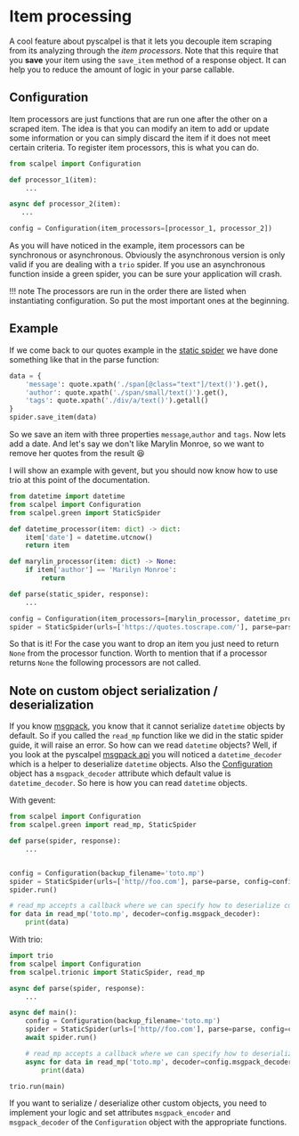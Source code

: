# Item processing

A cool feature about pyscalpel is that it lets you decouple item scraping from its analyzing through the *item processors*.
Note that this require that you **save** your item using the `save_item` method of a response object. It can help
you to reduce the amount of logic in your parse callable.

## Configuration

Item processors are just functions that are run one after the other on a scraped item. The idea is that you can modify
an item to add or update some information or you can simply discard the item if it does not meet certain criteria.
To register item processors, this is what you can do.

```python
from scalpel import Configuration

def processor_1(item):
    ...

async def processor_2(item):
   ...

config = Configuration(item_processors=[processor_1, processor_2])
```

As you will have noticed in the example, item processors can be synchronous or asynchronous. Obviously the asynchronous
version is only valid if you are dealing with a `trio` spider. If you use an asynchronous function inside a green spider,
you can be sure your application will crash.

!!! note
    The processors are run in the order there are listed when instantiating configuration. So put the most important
    ones at the beginning.
    
## Example

If we come back to our quotes example in the [static spider](static-spider.md) we have done something like that in the
parse function:

```python
data = {
    'message': quote.xpath('./span[@class="text"]/text()').get(),
    'author': quote.xpath('./span/small/text()').get(),
    'tags': quote.xpath('./div/a/text()').getall()
}
spider.save_item(data)
```

So we save an item with three properties `message`,`author` and `tags`. Now lets add a date. And let's say we don't like
Marylin Monroe, so we want to remove her quotes from the result 😆

I will show an example with gevent, but you should now know how to use trio at this point of the documentation.

```python
from datetime import datetime
from scalpel import Configuration
from scalpel.green import StaticSpider

def datetime_processor(item: dict) -> dict:
    item['date'] = datetime.utcnow()
    return item

def marylin_processor(item: dict) -> None:
    if item['author'] == 'Marilyn Monroe':
        return

def parse(static_spider, response):
    ...

config = Configuration(item_processors=[marylin_processor, datetime_processor])
spider = StaticSpider(urls=['https://quotes.toscrape.com/'], parse=parse, config=config)
```

So that is it! For the case you want to drop an item you just need to return `None` from the processor function. Worth
to mention that if a processor returns `None` the following processors are not called.

## Note on custom object serialization / deserialization

If you know [msgpack](https://pypi.org/project/msgpack/), you know that it cannot serialize `datetime` objects by
default. So if you called the `read_mp` function like we did in the static spider guide, it will raise an error.
So how can we read `datetime` objects? Well, if you look at the pyscalpel [msgpack api](api.md#msgpack) you will noticed
a `datetime_decoder` which is a helper to deserialize `datetime` objects. Also the [Configuration](api.md#configuration)
object has a `msgpack_decoder` attribute which default value is `datetime_decoder`. So here is how you can read
`datetime` objects.

With gevent:

```python
from scalpel import Configuration
from scalpel.green import read_mp, StaticSpider

def parse(spider, response):
    ...


config = Configuration(backup_filename='toto.mp')
spider = StaticSpider(urls=['http//foo.com'], parse=parse, config=config)
spider.run()

# read_mp accepts a callback where we can specify how to deserialize custom objects in msgpack
for data in read_mp('toto.mp', decoder=config.msgpack_decoder):
    print(data)
```

With trio:

```python
import trio
from scalpel import Configuration
from scalpel.trionic import StaticSpider, read_mp

async def parse(spider, response):
    ...

async def main():
    config = Configuration(backup_filename='toto.mp')
    spider = StaticSpider(urls=['http//foo.com'], parse=parse, config=config)
    await spider.run()

    # read_mp accepts a callback where we can specify how to deserialize custom objects in msgpack
    async for data in read_mp('toto.mp', decoder=config.msgpack_decoder):
        print(data)

trio.run(main)
```

If you want to serialize / deserialize other custom objects, you need to implement your logic and set attributes
`msgpack_encoder` and `msgpack_decoder` of the `Configuration` object with the appropriate functions.